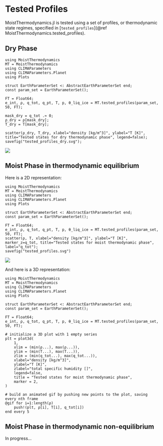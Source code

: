 # Tested Profiles

MoistThermodynamics.jl is tested using a set of profiles, or thermodynamic state regimes, specified in [`tested_profiles`](@ref MoistThermodynamics.tested_profiles).

## Dry Phase

```@example
using MoistThermodynamics
MT = MoistThermodynamics
using CLIMAParameters
using CLIMAParameters.Planet
using Plots

struct EarthParameterSet <: AbstractEarthParameterSet end;
const param_set = EarthParameterSet();

FT = Float64;
e_int, ρ, q_tot, q_pt, T, p, θ_liq_ice = MT.tested_profiles(param_set, 50, FT);

mask_dry = q_tot .≈ 0;
ρ_dry = ρ[mask_dry];
T_dry = T[mask_dry];

scatter(ρ_dry, T_dry, xlabel="density [kg/m^3]", ylabel="T [K]", title="Tested states for dry thermodynamic phase", legend=false);
savefig("tested_profiles_dry.svg");
```
![](tested_profiles_dry.svg)

## Moist Phase in thermodynamic equilibrium

Here is a 2D representation:
```@example
using MoistThermodynamics
MT = MoistThermodynamics
using CLIMAParameters
using CLIMAParameters.Planet
using Plots

struct EarthParameterSet <: AbstractEarthParameterSet end;
const param_set = EarthParameterSet();

FT = Float64;
e_int, ρ, q_tot, q_pt, T, p, θ_liq_ice = MT.tested_profiles(param_set, 50, FT);
scatter(ρ, T, xlabel="density [kg/m^3]", ylabel="T [K]", marker_z=q_tot, title="Tested states for moist thermodynamic phase", label="q_tot");
savefig("tested_profiles.svg")
```
![](tested_profiles.svg)

And here is a 3D representation:
```@example
using MoistThermodynamics
MT = MoistThermodynamics
using CLIMAParameters
using CLIMAParameters.Planet
using Plots

struct EarthParameterSet <: AbstractEarthParameterSet end;
const param_set = EarthParameterSet();

FT = Float64;
e_int, ρ, q_tot, q_pt, T, p, θ_liq_ice = MT.tested_profiles(param_set, 50, FT);

# initialize a 3D plot with 1 empty series
plt = plot3d(
    1,
    xlim = (min(ρ...), max(ρ...)),
    ylim = (min(T...), max(T...)),
    zlim = (min(q_tot...), max(q_tot...)),
    xlabel="density [kg/m^3]",
    ylabel="T [K]",
    zlabel="total specific humidity []",
    legend=false,
    title = "Tested states for moist thermodynamic phase",
    marker = 2,
)

# build an animated gif by pushing new points to the plot, saving every nth frame
@gif for i=1:length(ρ)
    push!(plt, ρ[i], T[i], q_tot[i])
end every 5
```

## Moist Phase in thermodynamic non-equilibrium

In progress...
